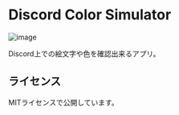 # Discord Color Simulator
![image](https://user-images.githubusercontent.com/59691627/187070993-48b0d163-df07-4b7c-88e2-a115f42001e9.png)

Discord上での絵文字や色を確認出来るアプリ。

## ライセンス

MITライセンスで公開しています。
